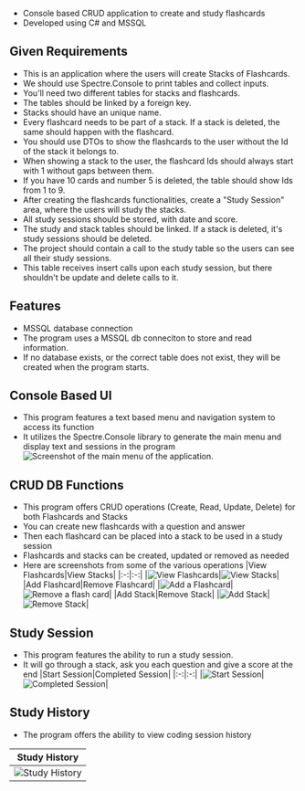 
- Console based CRUD application to create and study flashcards
- Developed using C# and MSSQL

## Given Requirements

- This is an application where the users will create Stacks of
  Flashcards.
- We should use Spectre.Console to print tables and collect inputs.
- You'll need two different tables for stacks and flashcards.
- The tables should be linked by a foreign key.
- Stacks should have an unique name.
- Every flashcard needs to be part of a stack. If a stack is deleted,
  the same should happen with the flashcard.
- You should use DTOs to show the flashcards to the user without the
  Id of the stack it belongs to.
- When showing a stack to the user, the flashcard Ids should always
  start with 1 without gaps between them.
- If you have 10 cards and number 5 is deleted, the table should
  show Ids from 1 to 9.
- After creating the flashcards functionalities, create a "Study Session"
  area, where the users will study the stacks.
- All study sessions should be stored, with date and score.
- The study and stack tables should be linked. If a stack is deleted,
  it's study sessions should be deleted.
- The project should contain a call to the study table so the users
  can see all their study sessions.
- This table receives insert calls upon each study session, but there
  shouldn't be update and delete calls to it.

## Features

- MSSQL database connection
- The program uses a MSSQL db conneciton to store and read information.
- If no database exists, or the correct table does not exist, they will
  be created when the program starts.

## Console Based UI

- This program features a text based menu and navigation system to access
  its function
- It utilizes the Spectre.Console library to generate the main menu and
  display text and sessions in the program
  ![Screenshot of the main menu of the application.](https://rvnprojectstorage.blob.core.windows.net/images/Console.Flashcards/MainMenu.png)

## CRUD DB Functions

- This program offers CRUD operations (Create, Read, Update, Delete) for
  both Flashcards and Stacks
- You can create new flashcards with a question and answer
- Then each flashcard can be placed into a stack to be used in a study session
- Flashcards and stacks can be created, updated or removed as needed
- Here are screenshots from some of the various operations
  |View Flashcards|View Stacks|
  |:-:|:-:|
  |![View Flashcards](https://rvnprojectstorage.blob.core.windows.net/images/Console.Flashcards/FlashCardsMenu.png)|![View Stacks](https://rvnprojectstorage.blob.core.windows.net/images/Console.Flashcards/ViewStacks.png)|
  |Add Flashcard|Remove Flashcard|
  |![Add a Flashcard](https://rvnprojectstorage.blob.core.windows.net/images/Console.Flashcards/AddFlashcard.png)|![Remove a flash card](https://rvnprojectstorage.blob.core.windows.net/images/Console.Flashcards/DeleteFlashcard.png)|
  |Add Stack|Remove Stack|
  |![Add Stack](https://rvnprojectstorage.blob.core.windows.net/images/Console.Flashcards/AddStack.png)|![Remove Stack](https://rvnprojectstorage.blob.core.windows.net/images/Console.Flashcards/DeleteStack.png)|

## Study Session

- This program features the ability to run a study session.
- It will go through a stack, ask you each question and give a score at the end
  |Start Session|Completed Session|
  |:-:|:-:|
  |![Start Session](https://rvnprojectstorage.blob.core.windows.net/images/Console.Flashcards/StartStudySession.png)|![Completed Session](https://rvnprojectstorage.blob.core.windows.net/images/Console.Flashcards/StudySession.png)|

## Study History

- The program offers the ability to view coding session history
  
 |Study History|
 |:-:|
 |![Study History](https://rvnprojectstorage.blob.core.windows.net/images/Console.Flashcards/StudyHistory.png)|
